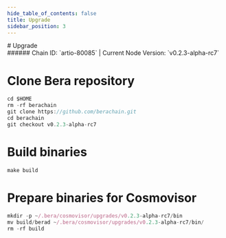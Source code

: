 ```yaml
---
hide_table_of_contents: false
title: Upgrade
sidebar_position: 3
---
```


<div class="h1-with-icon icon-bera">
# Upgrade
</div>
###### Chain ID: `artio-80085` | Current Node Version: `v0.2.3-alpha-rc7`


# Clone Bera repository
```js
cd $HOME
rm -rf berachain
git clone https://github.com/berachain.git
cd berachain
git checkout v0.2.3-alpha-rc7
 ```

# Build binaries
```js
make build
 ```

# Prepare binaries for Cosmovisor
```js
mkdir -p ~/.bera/cosmovisor/upgrades/v0.2.3-alpha-rc7/bin
mv build/berad ~/.bera/cosmovisor/upgrades/v0.2.3-alpha-rc7/bin/
rm -rf build
```